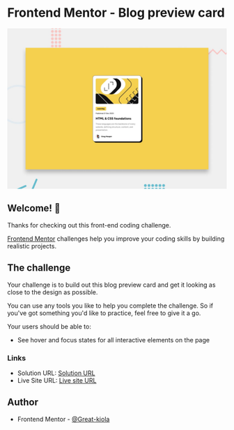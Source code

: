 # Frontend Mentor - Blog preview card
![Design preview for the Blog preview card coding challenge](./design/desktop-preview.jpg)

## Welcome! 👋

Thanks for checking out this front-end coding challenge.

[Frontend Mentor](https://www.frontendmentor.io) challenges help you improve your coding skills by building realistic projects.

## The challenge

Your challenge is to build out this blog preview card and get it looking as close to the design as possible.

You can use any tools you like to help you complete the challenge. So if you've got something you'd like to practice, feel free to give it a go.

Your users should be able to:

- See hover and focus states for all interactive elements on the page

### Links

- Solution URL: [Solution URL](https://github.com/Great-kiola/Frontend-mentor-challenges/tree/main/Newbie/blog-preview-card-main/blog-preview-card-main)
- Live Site URL: [Live site URL](https://frontend-mentor-challenges-weld.vercel.app/)

## Author

- Frontend Mentor - [@Great-kiola](https://www.frontendmentor.io/profile/Great-kiola)
